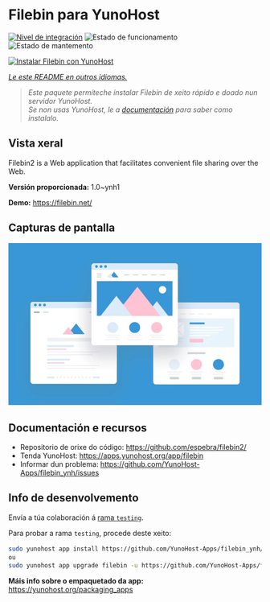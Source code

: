 <!--
NOTA: Este README foi creado automáticamente por <https://github.com/YunoHost/apps/tree/master/tools/readme_generator>
NON debe editarse manualmente.
-->

# Filebin para YunoHost

[![Nivel de integración](https://dash.yunohost.org/integration/filebin.svg)](https://ci-apps.yunohost.org/ci/apps/filebin/) ![Estado de funcionamento](https://ci-apps.yunohost.org/ci/badges/filebin.status.svg) ![Estado de mantemento](https://ci-apps.yunohost.org/ci/badges/filebin.maintain.svg)

[![Instalar Filebin con YunoHost](https://install-app.yunohost.org/install-with-yunohost.svg)](https://install-app.yunohost.org/?app=filebin)

*[Le este README en outros idiomas.](./ALL_README.md)*

> *Este paquete permíteche instalar Filebin de xeito rápido e doado nun servidor YunoHost.*  
> *Se non usas YunoHost, le a [documentación](https://yunohost.org/install) para saber como instalalo.*

## Vista xeral

Filebin2 is a Web application that facilitates convenient file sharing over the Web.


**Versión proporcionada:** 1.0~ynh1

**Demo:** <https://filebin.net/>

## Capturas de pantalla

![Captura de pantalla de Filebin](./doc/screenshots/example.jpg)

## Documentación e recursos

- Repositorio de orixe do código: <https://github.com/espebra/filebin2/>
- Tenda YunoHost: <https://apps.yunohost.org/app/filebin>
- Informar dun problema: <https://github.com/YunoHost-Apps/filebin_ynh/issues>

## Info de desenvolvemento

Envía a túa colaboración á [rama `testing`](https://github.com/YunoHost-Apps/filebin_ynh/tree/testing).

Para probar a rama `testing`, procede deste xeito:

```bash
sudo yunohost app install https://github.com/YunoHost-Apps/filebin_ynh/tree/testing --debug
ou
sudo yunohost app upgrade filebin -u https://github.com/YunoHost-Apps/filebin_ynh/tree/testing --debug
```

**Máis info sobre o empaquetado da app:** <https://yunohost.org/packaging_apps>

